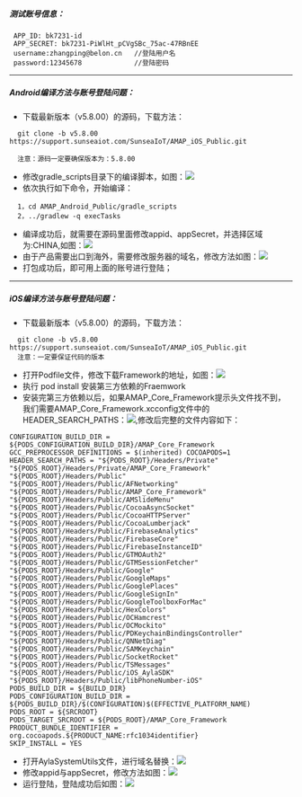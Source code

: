 ##### 测试账号信息：

````
 APP_ID: bk7231-id
 APP_SECRET: bk7231-PiWlHt_pCVgSBc_75ac-47RBnEE
 username:zhangping@belon.cn   //登陆用户名
 password:12345678             //登陆密码

````

------

##### Android编译方法与账号登陆问题：
*  下载最新版本（v5.8.00）的源码，下载方法：

````
  git clone -b v5.8.00 https://support.sunseaiot.com/SunseaIoT/AMAP_iOS_Public.git
  
  注意：源码一定要确保版本为：5.8.00
````

*  修改gradle_scripts目录下的编译脚本，如图：![](img/01.png)
*  依次执行如下命令，开始编译：

````
  1，cd AMAP_Android_Public/gradle_scripts
  2，../gradlew -q execTasks
````

*  编译成功后，就需要在源码里面修改appid、appSecret，并选择区域为:CHINA,如图：![](img/02.png)
* 由于产品需要出口到海外，需要修改服务器的域名，修改方法如图：![](img/03.png)
* 打包成功后，即可用上面的账号进行登陆；

-----
##### iOS编译方法与账号登陆问题：

* 下载最新版本（v5.8.00）的源码，下载方法：

````
  git clone -b v5.8.00 https://support.sunseaiot.com/SunseaIoT/AMAP_iOS_Public.git
  注意：一定要保证代码的版本
````
* 打开Podfile文件，修改下载Framework的地址，如图：![](img/04.png)
* 执行 pod install 安装第三方依赖的Fraemwork
* 安装完第三方依赖以后，如果AMAP_Core_Framework提示头文件找不到，我们需要AMAP_Core_Framework.xcconfig文件中的HEADER_SEARCH_PATHS：![](img/05.png),修改后完整的文件内容如下：

````
CONFIGURATION_BUILD_DIR = ${PODS_CONFIGURATION_BUILD_DIR}/AMAP_Core_Framework
GCC_PREPROCESSOR_DEFINITIONS = $(inherited) COCOAPODS=1
HEADER_SEARCH_PATHS = "${PODS_ROOT}/Headers/Private" "${PODS_ROOT}/Headers/Private/AMAP_Core_Framework" "${PODS_ROOT}/Headers/Public" "${PODS_ROOT}/Headers/Public/AFNetworking" "${PODS_ROOT}/Headers/Public/AMAP_Core_Framework" "${PODS_ROOT}/Headers/Public/AMSlideMenu" "${PODS_ROOT}/Headers/Public/CocoaAsyncSocket" "${PODS_ROOT}/Headers/Public/CocoaHTTPServer" "${PODS_ROOT}/Headers/Public/CocoaLumberjack" "${PODS_ROOT}/Headers/Public/FirebaseAnalytics" "${PODS_ROOT}/Headers/Public/FirebaseCore" "${PODS_ROOT}/Headers/Public/FirebaseInstanceID" "${PODS_ROOT}/Headers/Public/GTMOAuth2" "${PODS_ROOT}/Headers/Public/GTMSessionFetcher" "${PODS_ROOT}/Headers/Public/Google" "${PODS_ROOT}/Headers/Public/GoogleMaps" "${PODS_ROOT}/Headers/Public/GooglePlaces" "${PODS_ROOT}/Headers/Public/GoogleSignIn" "${PODS_ROOT}/Headers/Public/GoogleToolboxForMac" "${PODS_ROOT}/Headers/Public/HexColors" "${PODS_ROOT}/Headers/Public/OCHamcrest" "${PODS_ROOT}/Headers/Public/OCMockito" "${PODS_ROOT}/Headers/Public/PDKeychainBindingsController" "${PODS_ROOT}/Headers/Public/QNNetDiag" "${PODS_ROOT}/Headers/Public/SAMKeychain" "${PODS_ROOT}/Headers/Public/SocketRocket" "${PODS_ROOT}/Headers/Public/TSMessages" "${PODS_ROOT}/Headers/Public/iOS_AylaSDK" "${PODS_ROOT}/Headers/Public/libPhoneNumber-iOS"
PODS_BUILD_DIR = ${BUILD_DIR}
PODS_CONFIGURATION_BUILD_DIR = ${PODS_BUILD_DIR}/$(CONFIGURATION)$(EFFECTIVE_PLATFORM_NAME)
PODS_ROOT = ${SRCROOT}
PODS_TARGET_SRCROOT = ${PODS_ROOT}/AMAP_Core_Framework
PRODUCT_BUNDLE_IDENTIFIER = org.cocoapods.${PRODUCT_NAME:rfc1034identifier}
SKIP_INSTALL = YES

````

* 打开AylaSystemUtils文件，进行域名替换：![](img/06.png)
* 修改appid与appSecret，修改方法如图：![](img/07.png)
* 运行登陆，登陆成功后如图：![](img/08.png)



 

